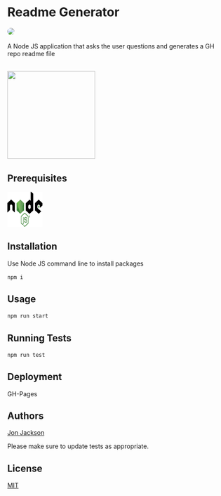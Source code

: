 # Readme Generator
  
<img style="border-radius: 20px;" src="https://img.shields.io/static/v1?label=LICENSE&message=MIT&color=BLUE&style=for-the-badge">

<br>

A Node JS application that asks the user questions and generates a GH repo readme file

<br>

<img width=200 height=200 src="https://avatars1.githubusercontent.com/u/36890724?v=4">

## Prerequisites

<a href="https://nodejs.org/en/"><img width=80 height=80 src="./logo.svg"></a>

## Installation

Use Node JS command line to install packages

```bash
npm i
```

## Usage

```bash
npm run start
```

## Running Tests

```bash
npm run test
```

## Deployment

GH-Pages

## Authors

[Jon Jackson](http://github.com/ocskier) 

Please make sure to update tests as appropriate.

## License

[MIT](LICENSE)
